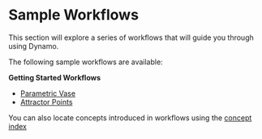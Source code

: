 # Sample Workflows

This section will explore a series of workflows that will guide you through using Dynamo.

The following sample workflows are available:

**Getting Started Workflows**

* [Parametric Vase](10-1\_getting-started-workflows/1-parametric-vase.md)
* [Attractor Points](10-1\_getting-started-workflows/2-attractor-points.md)

You can also locate concepts introduced in workflows using the [concept index](10-2\_concept-index.md)

